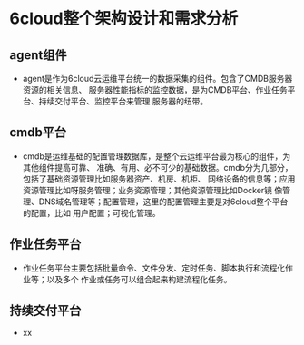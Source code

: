 # 6cloud整个架构设计和需求分析

## agent组件
* agent是作为6cloud云运维平台统一的数据采集的组件。包含了CMDB服务器资源的相关信息、
服务器性能指标的监控数据，是为CMDB平台、作业任务平台、持续交付平台、监控平台来管理
服务器的纽带。

## cmdb平台
* cmdb是运维基础的配置管理数据库，是整个云运维平台最为核心的组件，为其他组件提高可靠、
准确、有用、必不可少的基础数据。cmdb分为几部分，包括了基础资源管理比如服务器资产、机房、机柜、
网络设备的信息等；应用资源管理比如呀服务管理；业务资源管理；其他资源管理比如Docker镜
像管理、DNS域名管理等；配置管理，这里的配置管理主要是对6cloud整个平台的配置，比如
用户配置；可视化管理。

## 作业任务平台
* 作业任务平台主要包括批量命令、文件分发、定时任务、脚本执行和流程化作业等；以及多个
作业或任务可以组合起来构建流程化任务。

## 持续交付平台
* xx